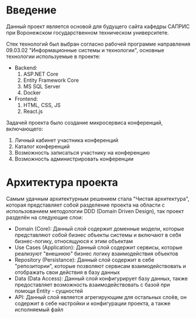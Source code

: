 # Введение

Данный проект является основой для будущего сайта кафедры САПРИС при Воронежском государственном техническом университете.

Стек технологий был выбран согласно рабочей программе направления 09.03.02 "Информационные системы и технологии", основные технологии используемые в проекте:

- Backend:
	1. ASP.NET Core
	2. Entity Framework Core
	3. MS SQL Server
	4. Docker
- Frontend:
	1. HTML, CSS, JS
	2. React.js

Задачей проекта было создание микросервиса конференций, включающего:

1. Личный кабинет участника конференций
2. Каталог конференций
3. Возможность записаться участнику на конференцию
4. Возможность администрировать конференции

# Архитектура проекта

Самым удачным архитектурным решением стала "Чистая архитектура", которая представляет собой разделение проекта на области с использованием методологии DDD (Domain Driven Design), так проект разделён на следующие слои:

- Domain (Core): Данный слой содержит доменные модели, которые представляют собой бизнес объекты системы и включают в себя бизнес-логику, относящуюся к этим объектам
- Use Cases (Application): Данный слой содержит сервисы, которые реализуют "внешнюю" бизнес логику взаимодействия объектов
- Repository (Persistance): Данный слой содержит в себе "репозитории", которые позволяют сервисам взаимодействовать и отображать свои действия в базу данных
- Data (Data Access): Данный слой конфигурирует базу данных, также предоставляет возможность взаимодействовать с базой при помощи Entity - сущностей
- API: Данный слой является агрегирующим для остальных слоёв, он содержит в себе настройки и конфигурации проекта, а также исполняемый файл
